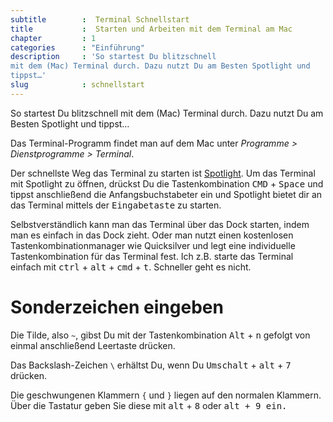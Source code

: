 ```yaml
---
subtitle        :  Terminal Schnellstart
title           :  Starten und Arbeiten mit dem Terminal am Mac
chapter         : 1
categories      : "Einführung"
description     : 'So startest Du blitzschnell
mit dem (Mac) Terminal durch. Dazu nutzt Du am Besten Spotlight und
tippst…'
slug            : schnellstart
---
```

So startest Du blitzschnell mit dem (Mac) Terminal durch. Dazu nutzt Du
am Besten Spotlight und tippst…
<!-- readmore -->

Das Terminal-Programm findet man auf dem Mac unter
*Programme > Dienstprogramme > Terminal*.

Der schnellste Weg das Terminal zu starten ist [Spotlight](http://support.apple.com/kb/HT2531?viewlocale=de_DE&locale=de_DE). Um das
Terminal mit Spotlight zu öffnen, drückst Du die Tastenkombination
<kbd>CMD</kbd> + <kbd>Space</kbd> und tippst anschließend die Anfangsbuchstabe</kbd>ter</kbd> ein und Spotlight bietet dir an das Terminal mittels der
<kbd>Eingabetaste</kbd> zu starten.

Selbstverständlich kann man das Terminal über das Dock starten, indem
man es einfach in das Dock zieht. Oder man nutzt einen kostenlosen
Tastenkombinationmanager wie Quicksilver und legt eine individuelle
Tastenkombination für das Terminal fest. Ich z.B. starte das Terminal
einfach mit <kbd>ctrl</kbd> + <kbd>alt</kbd> + <kbd>cmd</kbd> + <kbd>t</kbd>. Schneller geht es nicht.

# Sonderzeichen eingeben

Die Tilde, also `~`, gibst Du mit der Tastenkombination <kbd>Alt</kbd> + <kbd>n</kbd> gefolgt von einmal anschließend Leertaste drücken.

Das Backslash-Zeichen `\` erhältst Du, wenn Du <kbd>Umschalt</kbd> + <kbd>alt</kbd> + <kbd>7</kbd> drücken.

Die geschwungenen Klammern `{` und `}` liegen auf den normalen Klammern.
Über die Tastatur geben Sie diese mit <kbd>alt</kbd> + <kbd>8</kbd> oder <kbd>alt + <kbd>9</kbd> ein.
